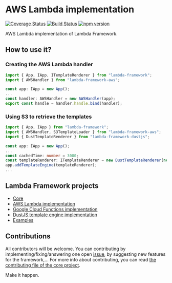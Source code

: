 # AWS Lambda implementation

[![Coverage Status](https://coveralls.io/repos/github/rogelio-o/lambda-framework-aws/badge.svg?branch=master)](https://coveralls.io/github/rogelio-o/lambda-framework-aws?branch=master) [![Build Status](https://travis-ci.org/rogelio-o/lambda-framework-aws.svg?branch=master)](https://travis-ci.org/rogelio-o/lambda-framework-aws) [![npm version](https://badge.fury.io/js/lambda-framework-aws.svg)](https://badge.fury.io/js/lambda-framework-aws)

AWS Lambda implementation of Lambda Framework.

## How to use it?

### Creating the AWS Lambda handler

```typescript
import { App, IApp, ITemplateRenderer } from "lambda-framework";
import { AWSHandler } from "lambda-framework-aws";

const app: IApp = new App();
...
const handler: AWSHandler = new AWSHandler(app);
export const handle = handler.handle.bind(handler);
```

### Using S3 to retrieve the templates

```typescript
import { App, IApp } from "lambda-framework";
import { AWSHandler, S3TemplateLoader } from "lambda-framework-aws";
import { DustTemplateRenderer } from "lambda-framework-dustjs";

const app: IApp = new App();
...
const cachedTime: number = 3000;
const templateRenderer: ITemplateRenderer = new DustTemplateRenderer(new S3TemplateLoader("bucket-name", cachedTime));
app.addTemplateEngine(templateRenderer);
...
```

## Lambda Framework projects

- [Core](https://github.com/rogelio-o/lambda-framework)
- [AWS Lambda implementation](https://github.com/rogelio-o/lambda-framework-aws)
- [Google Cloud Functions implementation](https://github.com/rogelio-o/lambda-framework-gcloud)
- [DustJS template engine implementation](https://github.com/rogelio-o/lambda-framework-dustjs)
- [Examples](https://github.com/rogelio-o/lambda-framework-examples)

## Contributions

All contributors will be welcome. You can contributing by implementing/fixing/answering one open [issue](issues), by suggesting new features for the framework,... For more info about contributing, you can read [the contributing file of the core project](https://github.com/rogelio-o/lambda-framework/CONTRIBUTING.md).

Make it happen.
